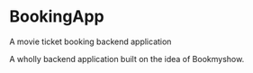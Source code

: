 # BookingApp
A movie ticket booking backend application

A wholly backend application built on the idea of Bookmyshow.
